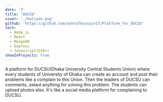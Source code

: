```yaml
---
date: '3'
title: 'DUCSU'
cover: './halcyon.png'
github: 'https://github.com/ashrafhussain17/Platform_for_DUCSU'
tech:
  - Node.js
  - React
  - MongoDB
  - Express
  - Javascript(ES6+)
showInProjects: true
---
```


A platform for DUCSU(Dhaka University Central Students Union) where every students of University of Dhaka can create an account and post their problems like a complain to this Union. Then the leaders of DUCSU can comments, asked anything for solving this problem. The students can upload photos also. It's like a social media platform for complaining to DUCSU.
